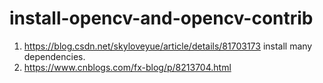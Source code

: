 # install-opencv-and-opencv-contrib
1. https://blog.csdn.net/skyloveyue/article/details/81703173 install many dependencies.
2. https://www.cnblogs.com/fx-blog/p/8213704.html
